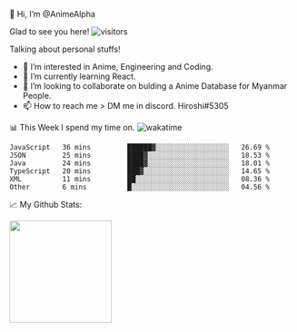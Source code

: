 👋 Hi, I’m @AnimeAlpha

Glad to see you here!  ![visitors](https://visitor-badge.glitch.me/badge?page_id=92675084)

Talking about personal stuffs!
- 👀 I’m interested in Anime, Engineering and Coding.
- 🌱 I’m currently learning React.
- 💞️ I’m looking to collaborate on bulding a Anime Database for Myanmar People.
- 📫 How to reach me > DM me in discord. Hiroshi#5305


📊 This Week I spend my time on. ![wakatime](https://wakatime.com/badge/user/47fa5905-5b5a-4ae7-9f80-05725739cf10.svg)

<!--START_SECTION:waka-->

```text
JavaScript   36 mins         ██████▓░░░░░░░░░░░░░░░░░░   26.69 %
JSON         25 mins         ████▓░░░░░░░░░░░░░░░░░░░░   18.53 %
Java         24 mins         ████▓░░░░░░░░░░░░░░░░░░░░   18.01 %
TypeScript   20 mins         ███▓░░░░░░░░░░░░░░░░░░░░░   14.65 %
XML          11 mins         ██░░░░░░░░░░░░░░░░░░░░░░░   08.36 %
Other        6 mins          █░░░░░░░░░░░░░░░░░░░░░░░░   04.56 %
```

<!--END_SECTION:waka-->


📈 My Github Stats:

<img height="180em" src="https://github-readme-stats.vercel.app/api?username=AnimeAlpha&show_icons=true&hide_border=true&&count_private=true&include_all_commits=true" />

<!---
AnimeAlpha/AnimeAlpha is a ✨ special ✨ repository because its `README.md` (this file) appears on your GitHub profile.
You can click the Preview link to take a look at your changes.
--->
